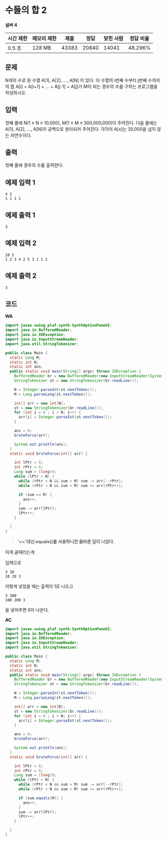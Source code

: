 # 수들의 합 2

**실버 4**

|시간 제한|	메모리 제한|	제출|	정답	|맞힌 사람|	정답 비율|
|---|---|---|---|---|---|
|0.5 초|	128 MB|	43383	|20840|	14041|	48.296%|

## 문제 

N개의 수로 된 수열 A[1], A[2], …, A[N] 이 있다. 이 수열의 i번째 수부터 j번째 수까지의 합 A[i] + A[i+1] + … + A[j-1] + A[j]가 M이 되는 경우의 수를 구하는 프로그램을 작성하시오.

## 입력 

첫째 줄에 N(1 ≤ N ≤ 10,000), M(1 ≤ M ≤ 300,000,000)이 주어진다. 다음 줄에는 A[1], A[2], …, A[N]이 공백으로 분리되어 주어진다. 각각의 A[x]는 30,000을 넘지 않는 자연수이다.

## 출력 

첫째 줄에 경우의 수를 출력한다.

## 예제 입력 1

```
4 2
1 1 1 1
```

## 예제 출력 1

```
3
```

## 예제 입력 2

```
10 5
1 2 3 4 2 5 3 1 1 2
```

## 예제 출력 2

```
3
```

## 코드 

**WA**

```java
import javax.swing.plaf.synth.SynthOptionPaneUI;
import java.io.BufferedReader;
import java.io.IOException;
import java.io.InputStreamReader;
import java.util.StringTokenizer;

public class Main {
  static Long M;
  static int N;
  static int ans;
  public static void main(String[] args) throws IOException {
    BufferedReader br = new BufferedReader(new InputStreamReader(System.in));
    StringTokenizer st = new StringTokenizer(br.readLine());

    N = Integer.parseInt(st.nextToken());
    M = Long.parseLong(st.nextToken());

    int[] arr = new int[N];
    st = new StringTokenizer(br.readLine());
    for (int i = 0 ; i < N; i++) {
      arr[i] = Integer.parseInt(st.nextToken());
    }

    ans = 0;
    bruteForce(arr);

    System.out.println(ans);
  }
  static void bruteForce(int[] arr) {

    int lPtr = 0;
    int rPtr = 0;
    Long sum = (long)0;
    while (lPtr < N) {
      while (rPtr < N && sum > M) sum -= arr[--rPtr];
      while (rPtr < N && sum < M) sum += arr[rPtr++];

      if (sum == M) {
        ans++;
      }
      sum -= arr[lPtr];
      lPtr++;
    }

  }
}
```

> **'=='대신 equals()를 사용하니깐 올바른 답이 나았다.**

이게 골때리는게 

입력으로 

```
3 30
10 20 3
```

이렇게 넣었을 때는 출력이 1로 나오고 

```
3 300
100 200 3
```

을 넣어주면 0이 나온다.

**AC**

```java
import javax.swing.plaf.synth.SynthOptionPaneUI;
import java.io.BufferedReader;
import java.io.IOException;
import java.io.InputStreamReader;
import java.util.StringTokenizer;

public class Main {
  static Long M;
  static int N;
  static int ans;
  public static void main(String[] args) throws IOException {
    BufferedReader br = new BufferedReader(new InputStreamReader(System.in));
    StringTokenizer st = new StringTokenizer(br.readLine());

    N = Integer.parseInt(st.nextToken());
    M = Long.parseLong(st.nextToken());

    int[] arr = new int[N];
    st = new StringTokenizer(br.readLine());
    for (int i = 0 ; i < N; i++) {
      arr[i] = Integer.parseInt(st.nextToken());
    }

    ans = 0;
    bruteForce(arr);

    System.out.println(ans);
  }
  static void bruteForce(int[] arr) {

    int lPtr = 0;
    int rPtr = 0;
    Long sum = (long)0;
    while (lPtr < N) {
      while (rPtr < N && sum > M) sum -= arr[--rPtr];
      while (rPtr < N && sum < M) sum += arr[rPtr++];

      if (sum.equals(M)) {
        ans++;
      }
      sum -= arr[lPtr];
      lPtr++;
    }

  }
}
```